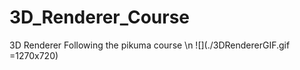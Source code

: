 # 3D_Renderer_Course
3D Renderer Following the pikuma course \n
![](./3DRendererGIF.gif =1270x720)


